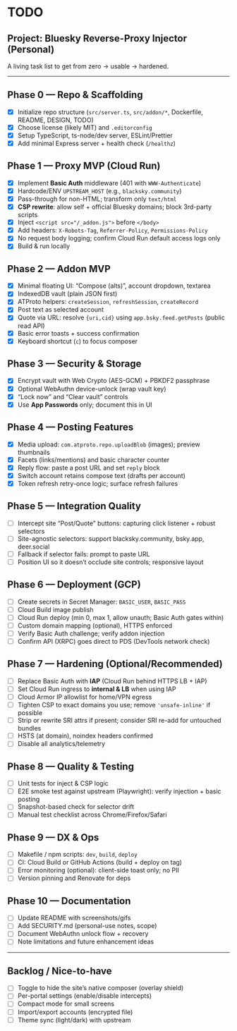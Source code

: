 # TODO

## Project: Bluesky Reverse-Proxy Injector (Personal)

A living task list to get from zero → usable → hardened.

---

## Phase 0 — Repo & Scaffolding
- [x] Initialize repo structure (`src/server.ts`, `src/addon/*`, Dockerfile, README, DESIGN, TODO)
- [x] Choose license (likely MIT) and `.editorconfig`
- [x] Setup TypeScript, ts-node/dev server, ESLint/Prettier
- [x] Add minimal Express server + health check (`/healthz`)

## Phase 1 — Proxy MVP (Cloud Run)
- [x] Implement **Basic Auth** middleware (401 with `WWW-Authenticate`)
- [x] Hardcode/ENV `UPSTREAM_HOST` (e.g., `blacksky.community`)
- [x] Pass-through for non-HTML; transform only `text/html`
- [x] **CSP rewrite**: allow self + official Bluesky domains; block 3rd-party scripts
- [x] Inject `<script src="/_addon.js">` before `</body>`
- [x] Add headers: `X-Robots-Tag`, `Referrer-Policy`, `Permissions-Policy`
- [x] No request body logging; confirm Cloud Run default access logs only
- [x] Build & run locally

## Phase 2 — Addon MVP
- [x] Minimal floating UI: “Compose (alts)”, account dropdown, textarea
- [x] IndexedDB vault (plain JSON first)
- [x] ATProto helpers: `createSession`, `refreshSession`, `createRecord`
- [x] Post text as selected account
- [x] Quote via URL: resolve `{uri,cid}` using `app.bsky.feed.getPosts` (public read API)
- [x] Basic error toasts + success confirmation
- [x] Keyboard shortcut (`c`) to focus composer

## Phase 3 — Security & Storage
- [x] Encrypt vault with Web Crypto (AES-GCM) + PBKDF2 passphrase
- [x] Optional WebAuthn device-unlock (wrap vault key)
- [x] “Lock now” and “Clear vault” controls
- [x] Use **App Passwords** only; document this in UI

## Phase 4 — Posting Features
- [x] Media upload: `com.atproto.repo.uploadBlob` (images); preview thumbnails
- [x] Facets (links/mentions) and basic character counter
- [x] Reply flow: paste a post URL and set `reply` block
- [x] Switch account retains compose text (drafts per account)
- [x] Token refresh retry-once logic; surface refresh failures

## Phase 5 — Integration Quality
- [ ] Intercept site “Post/Quote” buttons: capturing click listener + robust selectors
- [ ] Site-agnostic selectors: support blacksky.community, bsky.app, deer.social
- [ ] Fallback if selector fails: prompt to paste URL
- [ ] Position UI so it doesn’t occlude site controls; responsive layout

## Phase 6 — Deployment (GCP)
- [ ] Create secrets in Secret Manager: `BASIC_USER`, `BASIC_PASS`
- [ ] Cloud Build image publish
- [ ] Cloud Run deploy (min 0, max 1, allow unauth; Basic Auth gates within)
- [ ] Custom domain mapping (optional), HTTPS enforced
- [ ] Verify Basic Auth challenge; verify addon injection
- [ ] Confirm API (XRPC) goes direct to PDS (DevTools network check)

## Phase 7 — Hardening (Optional/Recommended)
- [ ] Replace Basic Auth with **IAP** (Cloud Run behind HTTPS LB + IAP)
- [ ] Set Cloud Run ingress to **internal & LB** when using IAP
- [ ] Cloud Armor IP allowlist for home/VPN egress
- [ ] Tighten CSP to exact domains you use; remove `'unsafe-inline'` if possible
- [ ] Strip or rewrite SRI attrs if present; consider SRI re-add for untouched bundles
- [ ] HSTS (at domain), noindex headers confirmed
- [ ] Disable all analytics/telemetry

## Phase 8 — Quality & Testing
- [ ] Unit tests for inject & CSP logic
- [ ] E2E smoke test against upstream (Playwright): verify injection + basic posting
- [ ] Snapshot-based check for selector drift
- [ ] Manual test checklist across Chrome/Firefox/Safari

## Phase 9 — DX & Ops
- [ ] Makefile / npm scripts: `dev`, `build`, `deploy`
- [ ] CI: Cloud Build or GitHub Actions (build + deploy on tag)
- [ ] Error monitoring (optional): client-side toast only; no PII
- [ ] Version pinning and Renovate for deps

## Phase 10 — Documentation
- [ ] Update README with screenshots/gifs
- [ ] Add SECURITY.md (personal-use notes, scope)
- [ ] Document WebAuthn unlock flow + recovery
- [ ] Note limitations and future enhancement ideas

---

## Backlog / Nice-to-have
- [ ] Toggle to hide the site’s native composer (overlay shield)
- [ ] Per-portal settings (enable/disable intercepts)
- [ ] Compact mode for small screens
- [ ] Import/export accounts (encrypted file)
- [ ] Theme sync (light/dark) with upstream
